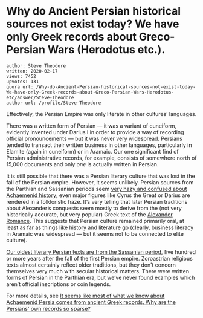# Why do Ancient Persian historical sources not exist today? We have only Greek records about Greco-Persian Wars (Herodotus etc.).

	author: Steve Theodore
	written: 2020-02-17
	views: 7452
	upvotes: 131
	quora url: /Why-do-Ancient-Persian-historical-sources-not-exist-today-We-have-only-Greek-records-about-Greco-Persian-Wars-Herodotus-etc/answer/Steve-Theodore
	author url: /profile/Steve-Theodore


Effectively, the Persian Empire was only literate in other cultures’ languages.

There was a written form of Persian — it was a variant of cuneiform, evidently invented under Darius I in order to provide a way of recording official pronouncements — but it was never very widespread. Persians tended to transact their written business in other languages, particularly in Elamite (again in cuneiform) or in Aramaic. Our one significant find of Persian administrative records, for example, consists of somewhere north of 15,000 documents and only _one_  is actually written in Persian.

It is still possible that there was a Persian literary culture that was lost in the fall of the Persian empire. However, it seems unlikely. Persian sources from the Parthian and Sassanian periods seem [very hazy and confused about Achaemenid history;](https://www.quora.com/Did-the-Sasanians-know-about-the-Achaemenid-empire-If-so-what-was-their-view-on-it/answer/Steve-Theodore?ch=10&share=6c36c78b&srid=zLvM) even major figures like Cyrus the Great or Darius are rendered in a folkloristic haze. It’s very telling that later Persian traditions about Alexander’s conquests seem mostly to derive from the (not very historically accurate, but very popular) Greek text of the [Alexander Romance](https://en.wikipedia.org/wiki/Alexander_Romance). This suggests that Persian culture remained primarily oral, at least as far as things like history and literature go (clearly, business literacy in Aramaic was widespread — but it seems not to be connected to elite culture).

[Our oldest literary Persian texts are from the Sassanian period](https://www.quora.com/What-primary-texts-do-we-have-from-the-Sasanian-Empire/answer/Steve-Theodore?ch=10&share=d21f6e88&srid=zLvM), five hundred or more years after the fall of the first Persian empire. Zoroastrian religious texts almost certainly reflect older traditions, but they don’t concern themselves very much with secular historical matters. There were written forms of Persian in the Parthian era, but we’ve never found examples which aren’t official inscriptions or coin legends.

For more details, see [It seems like most of what we know about Achaemenid Persia comes from ancient Greek records. Why are the Persians' own records so sparse?](https://www.quora.com/It-seems-like-most-of-what-we-know-about-Achaemenid-Persia-comes-from-ancient-Greek-records-Why-are-the-Persians-own-records-so-sparse/answer/Steve-Theodore?ch=10&share=ec45c32c&srid=zLvM)

